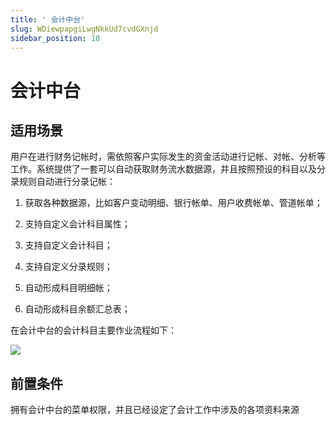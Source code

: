 ```yaml
---
title: ' 会计中台'
slug: WDiewpapgiLwgNkkUd7cvdGXnjd
sidebar_position: 10
---
```



#  会计中台

## 适用场景

用户在进行财务记帐时，需依照客户实际发生的资金活动进行记帐、对帐、分析等工作。系统提供了一套可以自动获取财务流水数据源，并且按照预设的科目以及分录规则自动进行分录记帐：

1. 获取各种数据源，比如客户变动明细、银行帐单、用户收费帐单、管道帐单； 

2. 支持自定义会计科目属性； 

3. 支持自定义会计科目； 

4. 支持自定义分录规则； 

5. 自动形成科目明细帐； 

6. 自动形成科目余额汇总表；

在会计中台的会计科目主要作业流程如下：

<img src="/assets/CEmSb6zcFoxD0kx9FTEck7bnnmh.jpeg"/>

## 前置条件

拥有会计中台的菜单权限，并且已经设定了会计工作中涉及的各项资料来源

